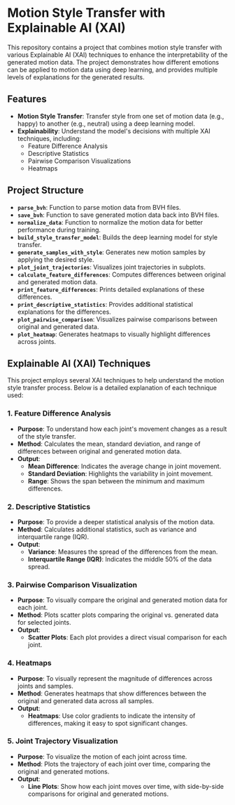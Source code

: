 # Motion Style Transfer with Explainable AI (XAI)

This repository contains a project that combines motion style transfer with various Explainable AI (XAI) techniques to enhance the interpretability of the generated motion data. The project demonstrates how different emotions can be applied to motion data using deep learning, and provides multiple levels of explanations for the generated results.

## Features

- **Motion Style Transfer**: Transfer style from one set of motion data (e.g., happy) to another (e.g., neutral) using a deep learning model.
- **Explainability**: Understand the model's decisions with multiple XAI techniques, including:
  - Feature Difference Analysis
  - Descriptive Statistics
  - Pairwise Comparison Visualizations
  - Heatmaps

## Project Structure

- **`parse_bvh`**: Function to parse motion data from BVH files.
- **`save_bvh`**: Function to save generated motion data back into BVH files.
- **`normalize_data`**: Function to normalize the motion data for better performance during training.
- **`build_style_transfer_model`**: Builds the deep learning model for style transfer.
- **`generate_samples_with_style`**: Generates new motion samples by applying the desired style.
- **`plot_joint_trajectories`**: Visualizes joint trajectories in subplots.
- **`calculate_feature_differences`**: Computes differences between original and generated motion data.
- **`print_feature_differences`**: Prints detailed explanations of these differences.
- **`print_descriptive_statistics`**: Provides additional statistical explanations for the differences.
- **`plot_pairwise_comparison`**: Visualizes pairwise comparisons between original and generated data.
- **`plot_heatmap`**: Generates heatmaps to visually highlight differences across joints.

## Explainable AI (XAI) Techniques

This project employs several XAI techniques to help understand the motion style transfer process. Below is a detailed explanation of each technique used:

### 1. **Feature Difference Analysis**
   - **Purpose**: To understand how each joint's movement changes as a result of the style transfer.
   - **Method**: Calculates the mean, standard deviation, and range of differences between original and generated motion data.
   - **Output**: 
     - **Mean Difference**: Indicates the average change in joint movement.
     - **Standard Deviation**: Highlights the variability in joint movement.
     - **Range**: Shows the span between the minimum and maximum differences.

### 2. **Descriptive Statistics**
   - **Purpose**: To provide a deeper statistical analysis of the motion data.
   - **Method**: Calculates additional statistics, such as variance and interquartile range (IQR).
   - **Output**: 
     - **Variance**: Measures the spread of the differences from the mean.
     - **Interquartile Range (IQR)**: Indicates the middle 50% of the data spread.

### 3. **Pairwise Comparison Visualization**
   - **Purpose**: To visually compare the original and generated motion data for each joint.
   - **Method**: Plots scatter plots comparing the original vs. generated data for selected joints.
   - **Output**: 
     - **Scatter Plots**: Each plot provides a direct visual comparison for each joint.

### 4. **Heatmaps**
   - **Purpose**: To visually represent the magnitude of differences across joints and samples.
   - **Method**: Generates heatmaps that show differences between the original and generated data across all samples.
   - **Output**: 
     - **Heatmaps**: Use color gradients to indicate the intensity of differences, making it easy to spot significant changes.

### 5. **Joint Trajectory Visualization**
   - **Purpose**: To visualize the motion of each joint across time.
   - **Method**: Plots the trajectory of each joint over time, comparing the original and generated motions.
   - **Output**: 
     - **Line Plots**: Show how each joint moves over time, with side-by-side comparisons for original and generated motions.
